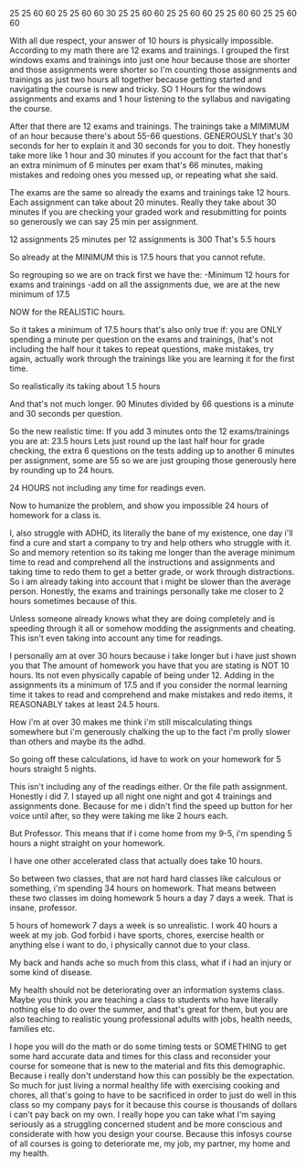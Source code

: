25
25
60
60
25
25
60
60
30
25
25
60
60
25
25
60
60
25
25
60
60
25
25
60
60

With all due respect, your answer of 10 hours is physically impossible.
According to my math there are 12 exams and trainings. I grouped the first windows exams and trainings into just one hour because those are shorter and those assignments were shorter so I'm counting those assignments and trainings as just two hours all together because getting started and navigating the course is new and tricky. SO 1 Hours for the windows assignments and exams and 1 hour listening to the syllabus and navigating the course. 

After that there are 12 exams and trainings. The trainings take a MIMIMUM of an hour because there's about 55-66 questions. GENEROUSLY that's 30 seconds for her to explain it and 30 seconds for you to doit. They honestly take more like 1 hour and 30 minutes if you account for the fact that that's an extra minimum of 6 minutes per exam that's 66 minutes, making mistakes and redoing ones you messed up, or repeating what she said. 

The exams are the same so already the exams and trainings take 12 hours.
Each assignment can take about 20 minutes. Really they take about 30 minutes if you are checking your graded work and resubmitting for points 
so generously we can say 25 min per assignment. 

12 assignments 
25 minutes per 12 assignments is 300 
That's 5.5 hours

So already at the MINIMUM this is 17.5 hours that you cannot refute. 

So regrouping so we are on track first we have the:
-Minimum 12 hours for exams and trainings
-add on all the assignments due, we are at the new minimum of 17.5

NOW for the  REALISTIC hours.

So it takes a minimum of 17.5 hours that's also only true if:
you are ONLY spending a minute per question on the exams and trainings, (hat's not including the half hour it takes to repeat questions, make mistakes, try again, actually work through the trainings like you are learning it for the first time. 

So realistically its taking about 1.5 hours

And that's not much longer. 90 Minutes divided by 66 questions is a minute and 30 seconds per question.

So the new realistic time: If you add 3 minutes onto the 12 exams/trainings you are at:
23.5 hours
Lets just round up the last half hour for grade checking, the extra 6 questions on the tests adding up to another 6 minutes per assignment, some are 55 so we are just grouping those generously here by rounding up to 24 hours.

24 HOURS not including any time for readings even.

Now to humanize the problem, and show you impossible 24 hours of homework for a class is.

I, also struggle with ADHD, its literally the bane of my existence, one day i'll find a cure and start a company to try and help others who struggle with it. So  and memory retention so its taking me longer than the average minimum time to read and comprehend all the instructions and assignments and taking time to redo them to get a better grade, or work through distractions. So i am already taking into account that i might be slower than the average person. Honestly, the exams and trainings personally take me closer to 2 hours sometimes because of this. 

Unless someone already knows what they are doing completely and is speeding through it all or somehow modding the assignments and cheating. This isn't even taking into account any time for readings.

I personally am at over 30 hours because i take longer but i have just shown you that The amount of homework you have that you are stating is NOT 10 hours. Its not even physically capable of being under 12. Adding in the assignments its a minimum of 17.5 and if you consider the normal learning time it takes to read and comprehend and make mistakes and redo items, it REASONABLY takes at least 24.5 hours. 

How i'm at over 30 makes me think i'm still miscalculating things somewhere but i'm generously chalking the up to the fact i'm prolly slower than others and maybe its the adhd. 

So going off these calculations, id have to work on your homework for 5 hours straight 5 nights.

This isn't including any of the readings either. Or the file path assignment. 
Honestly i did 7. I stayed up all night one night and got 4 trainings and assignments done. Because for me i didn't find the speed up button for her voice until after, so they were taking me like 2 hours each.

But Professor. This means that if i come home from my 9-5, i'm spending 5 hours a night straight on your homework. 

I have one other accelerated class that actually does take 10 hours. 

So between two classes, that are not hard hard classes like calculous or something, i'm spending 34 hours on homework. That means between these two classes im doing homework 5 hours a day 7 days a week. That is insane, professor.  

5 hours of homework 7 days a week is so unrealistic. I work 40 hours a week at my job. God forbid i have sports, chores, exercise health or anything else i want to do, i physically cannot due to your class. 

My back and hands ache so much from this class, what if i had an injury or some kind of disease.

 My health should not be deteriorating over an information systems class. Maybe you think you are teaching a class to students who have literally nothing else to do over the summer, and that's great for them, but you are also teaching to realistic young professional adults with jobs, health needs, families etc. 

I hope you will do the math or do some timing  tests or SOMETHING to get some hard accurate data and times for this class and reconsider your course for someone that is new to the material and fits this demographic. Because i really don't understand how this can possibly be the expectation. So much for just living a normal healthy life with exercising cooking and chores, all that's going to have to be sacrificed in order to just do well in this class so my company pays for it because this course is thousands of dollars i can't pay back on my own. I really hope you can take what I'm saying seriously as a struggling concerned student and be more conscious and considerate with how you design your course. Because this infosys course of all courses is going to deteriorate me, my job, my partner, my home and my health. 


